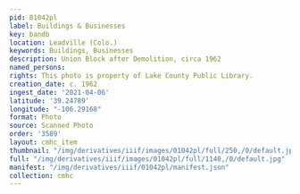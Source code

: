 ```yaml
---
pid: 01042pl
label: Buildings & Businesses
key: bandb
location: Leadville (Colo.)
keywords: Buildings, Businesses
description: Union Block after Demolition, circa 1962
named_persons: 
rights: This photo is property of Lake County Public Library.
creation_date: c. 1962
ingest_date: '2021-04-06'
latitude: '39.24789'
longitude: "-106.29168"
format: Photo
source: Scanned Photo
order: '3589'
layout: cmhc_item
thumbnail: "/img/derivatives/iiif/images/01042pl/full/250,/0/default.jpg"
full: "/img/derivatives/iiif/images/01042pl/full/1140,/0/default.jpg"
manifest: "/img/derivatives/iiif/01042pl/manifest.json"
collection: cmhc
---
```

